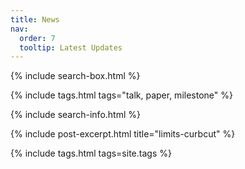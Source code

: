 ```yaml
---
title: News
nav:
  order: 7
  tooltip: Latest Updates
---
```


{% include search-box.html %}

<!-- select tags -->
{% include tags.html tags="talk, paper, milestone" %}

{% include search-info.html %}
<!--
{%
  include list.html 
  data="posts" 
  component="post-excerpt" 
%}
-->


<!--
{%
  include post-excerpt.html
  lookup="dcml-ra-jobpost"
%}
-->

{%
  include post-excerpt.html
  title="limits-curbcut"
%}



<!-- all tags -->
{% include tags.html tags=site.tags %}
